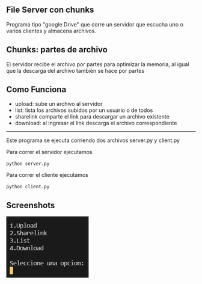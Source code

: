 ## File Server con chunks

Programa tipo "google Drive" que corre un servidor que escucha uno o varios clientes y almacena archivos.

## Chunks: partes de archivo

El servidor recibe el archivo por partes para optimizar la memoria, al igual que la descarga del archivo también se hace por partes

## Como Funciona
  
- upload: sube un archivo al servidor
- list: lista los archivos subidos por un usuario o de todos
- sharelink comparte el link para descargar un archivo existente
- download: al ingresar el link descarga el archivo correspondiente

---

Este programa se ejecuta corriendo dos archivos server.py  y client.py

Para correr el servidor ejecutamos

```console
python server.py
```

Para correr el cliente ejecutamos

```console
python client.py
```

## Screenshots
![](../Screenshots/9_MenuCliente.png)
